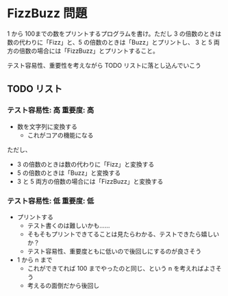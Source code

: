 # FizzBuzz 問題

1 から 100までの数をプリントするプログラムを書け。ただし 3 の倍数のときは数の代わりに「Fizz」と、5 の倍数のときは「Buzz」とプリントし、 3 と 5 両方の倍数の場合には「FizzBuzz」とプリントすること。

テスト容易性、重要性を考えながら TODO リストに落とし込んでいこう

## TODO リスト

### テスト容易性: 高 重要度: 高

- 数を文字列に変換する
  - これがコアの機能になる

ただし、

- 3 の倍数のときは数の代わりに「Fizz」と変換する
- 5 の倍数のときは「Buzz」と変換する
- 3 と 5 両方の倍数の場合には「FizzBuzz」と変換する

### テスト容易性: 低 重要度: 低

- プリントする
  - テスト書くのは難しいかも……
  - そもそもプリントできてることは見たらわかる、テストできたら嬉しいか？
  - テスト容易性、重要度ともに低いので後回しにするのが良さそう
- 1 から n まで
  - これができてれば 100 までやったのと同じ、という n を考えればよさそう
  - 考えるの面倒だから後回し